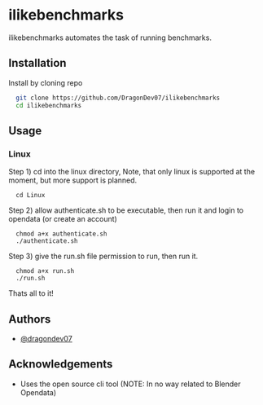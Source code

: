 # ilikebenchmarks

ilikebenchmarks automates the task of running benchmarks.


## Installation

Install by cloning repo

```bash
  git clone https://github.com/DragonDev07/ilikebenchmarks
  cd ilikebenchmarks
```
    
## Usage


### Linux
Step 1) cd into the linux directory, Note, that only linux is supported at the moment, but more support is planned.
```
  cd Linux
```
Step 2) allow authenticate.sh to be executable, then run it and login to opendata (or create an account)
```
  chmod a+x authenticate.sh
  ./authenticate.sh
```
Step 3) give the run.sh file permission to run, then run it.
```
  chmod a+x run.sh
  ./run.sh
```
Thats all to it!
## Authors

- [@dragondev07](https://www.github.com/DragonDev07)


## Acknowledgements

 - Uses the open source cli tool (NOTE: In no way related to Blender Opendata)
 
